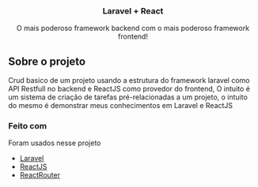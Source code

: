 <p align="center">
  <h3 align="center">Laravel + React</h3>

  <p align="center">
    O mais poderoso framework backend com o mais poderoso framework frontend!
  </p>
</p>

## Sobre o projeto

Crud basico de um projeto usando a estrutura do framework laravel como API Restfull no backend e ReactJS como provedor do frontend,
O intuito é um sistema de criação de tarefas pré-relacionadas a um projeto, o intuito do mesmo é demonstrar meus conhecimentos em Laravel e ReactJS

### Feito com

Foram usados nesse projeto
* [Laravel](https://laravel.com/)
* [ReactJS](https://pt-br.reactjs.org/)
* [ReactRouter](https://reactrouter.com/)
